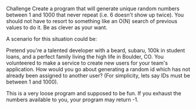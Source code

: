 Challenge
Create a program that will generate unique random numbers between 1 and 1000 that never repeat (i.e. 6 doesn't show up twice). You should not have to resort to something like an O(N) search of previous values to do it. Be as clever as your want.

A scenario for this situation could be:

Pretend you're a talented developer with a beard, subaru, 100k in student loans, and a perfect family living the high life in Boulder, CO. You volunteered to make a service to create new users for your team's application. How would you go about generating a random id which has not already been assigned to another user? (For simplicity, lets say IDs must be between 1 and 1000).

This is a very loose program and supposed to be fun. If you exhaust the numbers available to you, your program may return -1.